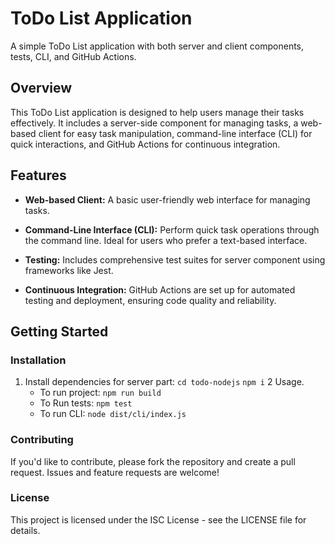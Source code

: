 # ToDo List Application

A simple ToDo List application with both server and client components, tests, CLI, and GitHub Actions.

## Overview

This ToDo List application is designed to help users manage their tasks effectively. It includes a server-side component for managing tasks, a web-based client for easy task manipulation, command-line interface (CLI) for quick interactions, and GitHub Actions for continuous integration.

## Features

- **Web-based Client:** A basic user-friendly web interface for managing tasks.

- **Command-Line Interface (CLI):** Perform quick task operations through the command line. Ideal for users who prefer a text-based interface.

- **Testing:** Includes comprehensive test suites for server component using frameworks like Jest.

- **Continuous Integration:** GitHub Actions are set up for automated testing and deployment, ensuring code quality and reliability.

## Getting Started

### Installation

1. Install dependencies for server part:
   `cd todo-nodejs`
   `npm i`
2  Usage.
   - To run project:
    `npm run build`
   - To Run tests:
    `npm test`
   - To run CLI:
    `node dist/cli/index.js`

### Contributing
If you'd like to contribute, please fork the repository and create a pull request. Issues and feature requests are welcome!

### License
This project is licensed under the ISC License - see the LICENSE file for details.
